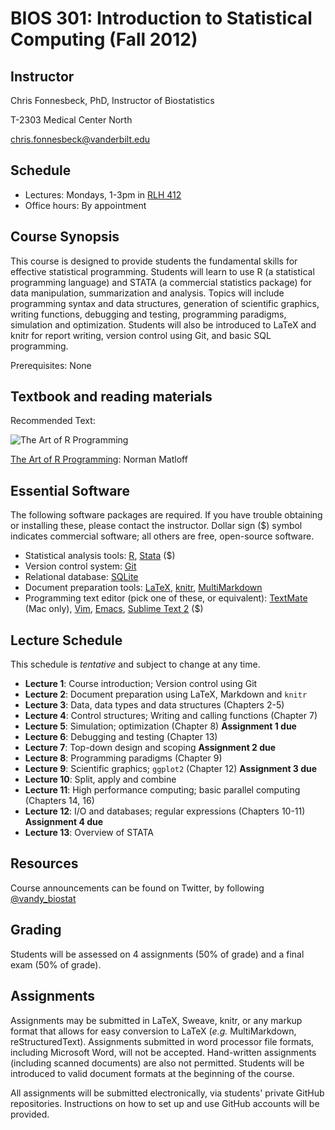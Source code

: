 # BIOS 301: Introduction to Statistical Computing (Fall 2012)

## Instructor

Chris Fonnesbeck, PhD, Instructor of Biostatistics

T-2303 Medical Center North

chris.fonnesbeck@vanderbilt.edu


## Schedule

* Lectures: Mondays, 1-3pm in [RLH 412](http://goo.gl/maps/4c3W)
* Office hours: By appointment


## Course Synopsis

This course is designed to provide students the fundamental skills for effective statistical programming. Students will learn to use R (a statistical programming language) and STATA (a commercial statistics package) for data manipulation, summarization and analysis. Topics will include programming syntax and data structures, generation of scientific graphics, writing functions, debugging and testing, programming paradigms, simulation and optimization. Students will also be introduced to LaTeX and knitr for report writing, version control using Git, and basic SQL programming.

Prerequisites: None

<!-- ## Course Outline

- Source control using Git
- LaTeX and document preparation
- Basic R syntax and semantics
- Data types and data structures
- Flow control and looping
- Writing and calling functions
- Top-down design and scoping
- Debugging and testing
- Functions as objects
- Split/apply/combine
- Simulation
- Optimization
- Regular expressions
- Databases
- Stata -->

## Textbook and reading materials

Recommended Text:

![The Art of R Programming](http://nostarch.com/sites/default/files/imagecache/product_main_page/R_cvr_front.png)

[The Art of R Programming](http://nostarch.com/artofr.htm): Norman Matloff


## Essential Software

The following software packages are required. If you have trouble obtaining or installing these, please contact the instructor. Dollar sign ($) symbol indicates commercial software; all others are free, open-source software.

* Statistical analysis tools: [R](http://cran.r-project.org), [Stata](http://www.stata.com) ($)
* Version control system: [Git](http://git-scm.com/)
* Relational database: [SQLite](http://sqlite.org)
* Document preparation tools: [LaTeX](http://www.latex-project.org/), [knitr](http://yihui.name/knitr/), [MultiMarkdown](http://fletcherpenney.net/multimarkdown/)
* Programming text editor (pick one of these, or equivalent): [TextMate](http://macromates.com) (Mac only), [Vim](http://vim.org), [Emacs](http://www.gnu.org/s/emacs/), [Sublime Text 2](http://www.sublimetext.com/2) ($)


## Lecture Schedule

This schedule is *tentative* and subject to change at any time.

* **Lecture 1**: Course introduction; Version control using Git
* **Lecture 2**: Document preparation using LaTeX, Markdown and `knitr`
* **Lecture 3**: Data, data types and data structures (Chapters 2-5)
* **Lecture 4**: Control structures; Writing and calling functions (Chapter 7)
* **Lecture 5**: Simulation; optimization (Chapter 8) **Assignment 1 due**
* **Lecture 6**: Debugging and testing (Chapter 13)
* **Lecture 7**: Top-down design and scoping **Assignment 2 due**
* **Lecture 8**: Programming paradigms (Chapter 9)
* **Lecture 9**: Scientific graphics; `ggplot2` (Chapter 12) **Assignment 3 due**
* **Lecture 10**: Split, apply and combine 
* **Lecture 11**: High performance computing; basic parallel computing (Chapters 14, 16) 
* **Lecture 12**: I/O and databases; regular expressions (Chapters 10-11) **Assignment 4 due**
* **Lecture 13**: Overview of STATA 

## Resources

Course announcements can be found on Twitter, by following [@vandy_biostat](https://twitter.com/#!/vandy_biostat)



## Grading

Students will be assessed on 4 assignments (50% of grade) and a final exam (50% of grade).


## Assignments

Assignments may be submitted in LaTeX, Sweave, knitr, or any markup format that allows for easy conversion to LaTeX (*e.g.* MultiMarkdown, reStructuredText). Assignments submitted in word processor file formats, including Microsoft Word, will not be accepted. Hand-written assignments (including scanned documents) are also not permitted. Students will be introduced to valid document formats at the beginning of the course.

All assignments will be submitted electronically, via students' private GitHub repositories. Instructions on how to set up and use GitHub accounts will be provided.